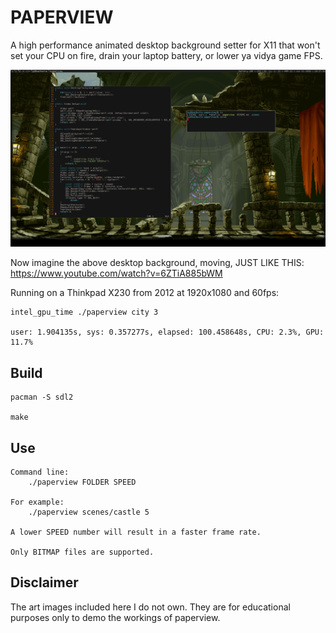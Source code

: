 # PAPERVIEW 

A high performance animated desktop background setter for X11 that won't set your CPU on fire,
drain your laptop battery, or lower ya vidya game FPS.

![](screenshot.png)

Now imagine the above desktop background, moving, JUST LIKE THIS: https://www.youtube.com/watch?v=6ZTiA885bWM

Running on a Thinkpad X230 from 2012 at 1920x1080 and 60fps:

    intel_gpu_time ./paperview city 3

    user: 1.904135s, sys: 0.357277s, elapsed: 100.458648s, CPU: 2.3%, GPU: 11.7%

## Build

    pacman -S sdl2

    make

## Use

    Command line:
        ./paperview FOLDER SPEED

    For example:
        ./paperview scenes/castle 5

    A lower SPEED number will result in a faster frame rate.

    Only BITMAP files are supported.

## Disclaimer

The art images included here I do not own.
They are for educational purposes only to demo the workings of paperview.
